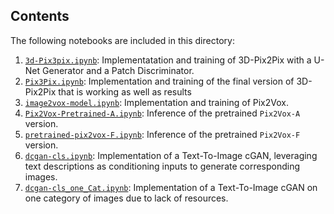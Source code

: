 ## Contents

The following notebooks are included in this directory:
1. [`3d-Pix3pix.ipynb`](3DPix2Pix/3d-pix3pix.ipynb): Implementatation and training of 3D-Pix2Pix with a U-Net Generator and a Patch Discriminator.
2. [`Pix3Pix.ipynb`](3DPix2Pix/Pix3Pix.ipynb): Implementation and training of the final version of 3D-Pix2Pix that is working as well as results
3. [`image2vox-model.ipynb`](Pix2Vox/image2vox-model.ipynb): Implementation and training of Pix2Vox.
4.  [`Pix2Vox-Pretrained-A.ipynb`](Pix2Vox/Pix2Vox-Pretrained-A.ipynb): Inference of the pretrained `Pix2Vox-A` version.
5. [`pretrained-pix2vox-F.ipynb`](Pix2Vox/pretrained-pix2vox-F.ipynb): Inference of the pretrained `Pix2Vox-F` version.
6. [`dcgan-cls.ipynb`](Text2Image/dcgan-cls.ipynb): Implementation of a Text-To-Image cGAN, leveraging text descriptions as conditioning inputs to generate corresponding images.
7. [`dcgan-cls_one_Cat.ipynb`](Text2Image/dcgan-cls_one_Cat.ipynb): Implementation of a Text-To-Image cGAN on one category of images due to lack of resources.


